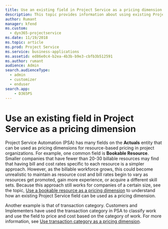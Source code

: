 ```yaml
---
title: Use an existing field in Project Service as a pricing dimension 
description: This topic provides information about using existing Project Service fields as pricing dimensions.
author: Rumant
manager: kfend
ms.custom:
  - dyn365-projectservice
ms.date: 11/19/2018
ms.topic: article
ms.prod: Project Service
ms.service: business-applications
ms.assetid: ed86e0c4-b2ea-4b3b-b9e3-cbfb3b512591
ms.author: rumant
audience: Admin
search.audienceType: 
  - admin
  - customizer
  - enduser
search.app: 
    - D365PS
---
```


# Use an existing field in Project Service as a pricing dimension

Project Service Automation (PSA) has many fields on the **Actuals** entity that can be used as pricing dimensions for resource-based pricing in project organizations. For example, one common field is **Bookable Resource**. Smaller companies that have fewer than 20-30 billable resources may find that having bill and cost rates specific to each resource is a simpler approach. However, as the billable workforce grows, this could become unrealistic to maintain as resource cost and bill rates begin to vary as resources get promoted, gain more experience, or acquire a different skill sets. 
Because this approach still works for companies of a certain size, see the topic, [Use a bookable resource as a pricing dimension](bookable-resource-pricing-dimension.md) to understand how an existing Project Service field can be used as a pricing dimension.

Another example is that of transaction category. Customers and Implementers have used the transaction category in PSA to classify work and use the field to price and cost based on the category of work. For more information, see [Use transaction category as a pricing dimension](transaction-category-pricing-dimension.md).
